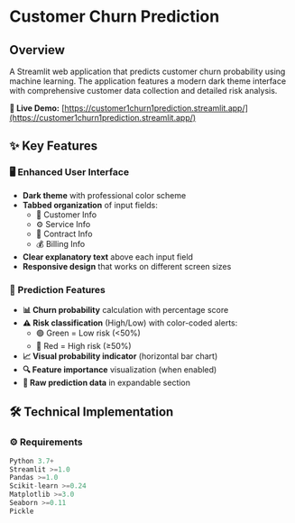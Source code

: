 # Customer Churn Prediction  

## Overview  
A Streamlit web application that predicts customer churn probability using machine learning. The application features a modern dark theme interface with comprehensive customer data collection and detailed risk analysis.  

**📌 Live Demo:** [https://customer1churn1prediction.streamlit.app/](https://customer1churn1prediction.streamlit.app/)  

## ✨ Key Features  

### 🖥️ Enhanced User Interface  
- **Dark theme** with professional color scheme  
- **Tabbed organization** of input fields:  
  - 📝 Customer Info  
  - ⚙️ Service Info  
  - 📄 Contract Info  
  - 💰 Billing Info  
- **Clear explanatory text** above each input field  
- **Responsive design** that works on different screen sizes  

### 🔮 Prediction Features  
- **📊 Churn probability** calculation with percentage score  
- **⚠️ Risk classification** (High/Low) with color-coded alerts:  
  - 🟢 Green = Low risk (<50%)  
  - 🔴 Red = High risk (≥50%)  
- **📈 Visual probability indicator** (horizontal bar chart)  
- **🔍 Feature importance** visualization (when enabled)  
- **📂 Raw prediction data** in expandable section  

## 🛠️ Technical Implementation  

### ⚙️ Requirements  
```python
Python 3.7+
Streamlit >=1.0
Pandas >=1.0
Scikit-learn >=0.24
Matplotlib >=3.0
Seaborn >=0.11
Pickle
